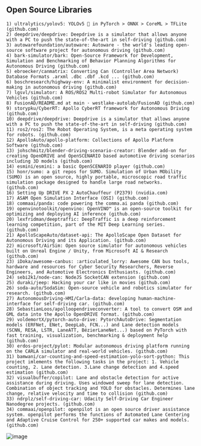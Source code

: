 ## Open Source Libraries


	1) ultralytics/yolov5: YOLOv5 🚀 in PyTorch > ONNX > CoreML > TFLite (github.com)
	2) deepdrive/deepdrive: Deepdrive is a simulator that allows anyone with a PC to push the state-of-the-art in self-driving (github.com)
	3) autowarefoundation/autoware: Autoware - the world's leading open-source software project for autonomous driving (github.com)
	4) bark-simulator/bark: Open-Source Framework for Development, Simulation and Benchmarking of Behavior Planning Algorithms for Autonomous Driving (github.com)
	5) ebroecker/canmatrix: Converting Can (Controller Area Network) Database Formats .arxml .dbc .dbf .kcd ... (github.com)
	6) boschresearch/highway-env: A minimalist environment for decision-making in autonomous driving (github.com)
	7) lgsvl/simulator: A ROS/ROS2 Multi-robot Simulator for Autonomous Vehicles (github.com)
	8) FusionAD/README.md at main · westlake-autolab/FusionAD (github.com)
	9) storypku/CyberRT: Apollo CyberRT framework for Autonomous Driving (github.com)
	10) deepdrive/deepdrive: Deepdrive is a simulator that allows anyone with a PC to push the state-of-the-art in self-driving (github.com)
	11) ros2/ros2: The Robot Operating System, is a meta operating system for robots. (github.com)
	12) ApolloAuto/apollo-platform: Collections of Apollo Platform Software (github.com)
	13) johschmitz/blender-driving-scenario-creator: Blender add-on for creating OpenDRIVE and OpenSCENARIO based automotive driving scenarios including 3D models (github.com)
	14) esmini/esmini: a basic OpenSCENARIO player (github.com)
	15) honr/sumo: a git repos for SUMO. Simulation of Urban MObility (SUMO) is an open source, highly portable, microscopic road traffic simulation package designed to handle large road networks. (github.com)
	16) Setting Up DRIVE PX 2 AutoChauffeur (P2379) (nvidia.com)
	17) ASAM Open Simulation Interface (OSI) (github.com)
	18) commaai/panda: code powering the comma.ai panda (github.com)
	19) openvinotoolkit/openvino: OpenVINO™ is an open-source toolkit for optimizing and deploying AI inference (github.com)
	20) lexfridman/deeptraffic: DeepTraffic is a deep reinforcement learning competition, part of the MIT Deep Learning series. (github.com)
	21) ApolloScapeAuto/dataset-api: The ApolloScape Open Dataset for Autonomous Driving and its Application. (github.com)
	22) microsoft/AirSim: Open source simulator for autonomous vehicles built on Unreal Engine / Unity, from Microsoft AI & Research (github.com)
	23) iDoka/awesome-canbus: :articulated_lorry: Awesome CAN bus tools, hardware and resources for Cyber Security Researchers, Reverse Engineers, and Automotive Electronics Enthusiasts. (github.com)
	24) sebi2k1/node-can: NodeJS SocketCAN extension (github.com)
	25) duraki/jeep: Hacking your car like in movies (github.com)
	26) soda-auto/SodaSim: Open-source vehicle and robotics simulator for research. (github.com)
	27) AutonomousDriving-HMI/Carla-data: developing human-machine-interface for self-driving car. (github.com)
	28) SebastianLoos/apolloopendriveconverter: A tool to convert OSM and GML data into the Apollo OpenDRIVE format. (github.com)
	29) voldemortX/pytorch-auto-drive: PytorchAutoDrive: Segmentation models (ERFNet, ENet, DeepLab, FCN...) and Lane detection models (SCNN, RESA, LSTR, LaneATT, BézierLaneNet...) based on PyTorch with fast training, visualization, benchmarking & deployment help (github.com)
	30) erdos-project/pylot: Modular autonomous driving platform running on the CARLA simulator and real-world vehicles. (github.com)
	31) bamwani/car-counting-and-speed-estimation-yolo-sort-python: This project imlements the following tasks in the project: 1. Vehicle counting, 2. Lane detection. 3.Lane change detection and 4.speed estimation (github.com)
	32) visualbuffer/copilot: Lane and obstacle detection for active assistance during driving. Uses windowed sweep for lane detection. Combination of object tracking and YOLO for obstacles. Determines lane change, relative velocity and time to collision (github.com)
	33) ndrplz/self-driving-car: Udacity Self-Driving Car Engineer Nanodegree projects. (github.com)
	34) commaai/openpilot: openpilot is an open source driver assistance system. openpilot performs the functions of Automated Lane Centering and Adaptive Cruise Control for 250+ supported car makes and models. (github.com)


	
![image](https://github.com/fxrhxn/Solaris-Motors/assets/18017683/455a60de-5b9b-4b0e-9f73-ed573bab7c98)
